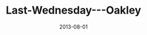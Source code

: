 ---
layout: music 
title: "Last-Wednesday---Oakley"
series: "God Is ____"
date: 2013-08-01 
description: "Kyle talks about how God is using fire to make men of steel"
audio: "http://www.crossroads.net/players/media/hq/073113-oakley-lw.mp3"
audio-duration: "42:29"
---
